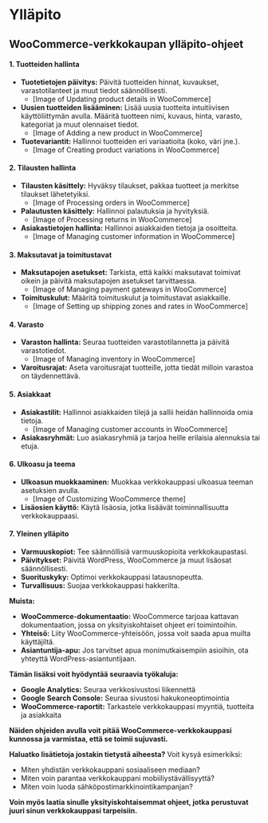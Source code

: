 # Ylläpito

## WooCommerce-verkkokaupan ylläpito-ohjeet

#### 1. Tuotteiden hallinta

* **Tuotetietojen päivitys:** Päivitä tuotteiden hinnat, kuvaukset, varastotilanteet ja muut tiedot säännöllisesti. 
    * [Image of Updating product details in WooCommerce]
* **Uusien tuotteiden lisääminen:** Lisää uusia tuotteita intuitiivisen käyttöliittymän avulla. Määritä tuotteen nimi, kuvaus, hinta, varasto, kategoriat ja muut olennaiset tiedot.
    * [Image of Adding a new product in WooCommerce]
* **Tuotevariantit:** Hallinnoi tuotteiden eri variaatioita (koko, väri jne.).
    * [Image of Creating product variations in WooCommerce]

#### 2. Tilausten hallinta

* **Tilausten käsittely:** Hyväksy tilaukset, pakkaa tuotteet ja merkitse tilaukset lähetetyiksi.
    * [Image of Processing orders in WooCommerce]
* **Palautusten käsittely:** Hallinnoi palautuksia ja hyvityksiä.
    * [Image of Processing returns in WooCommerce]
* **Asiakastietojen hallinta:** Hallinnoi asiakkaiden tietoja ja osoitteita.
    * [Image of Managing customer information in WooCommerce]

#### 3. Maksutavat ja toimitustavat

* **Maksutapojen asetukset:** Tarkista, että kaikki maksutavat toimivat oikein ja päivitä maksutapojen asetukset tarvittaessa.
    * [Image of Managing payment gateways in WooCommerce]
* **Toimituskulut:** Määritä toimituskulut ja toimitustavat asiakkaille.
    * [Image of Setting up shipping zones and rates in WooCommerce]

#### 4. Varasto

* **Varaston hallinta:** Seuraa tuotteiden varastotilannetta ja päivitä varastotiedot.
    * [Image of Managing inventory in WooCommerce]
* **Varoitusrajat:** Aseta varoitusrajat tuotteille, jotta tiedät milloin varastoa on täydennettävä.

#### 5. Asiakkaat

* **Asiakastilit:** Hallinnoi asiakkaiden tilejä ja sallii heidän hallinnoida omia tietoja.
    * [Image of Managing customer accounts in WooCommerce]
* **Asiakasryhmät:** Luo asiakasryhmiä ja tarjoa heille erilaisia alennuksia tai etuja.

#### 6. Ulkoasu ja teema

* **Ulkoasun muokkaaminen:** Muokkaa verkkokauppasi ulkoasua teeman asetuksien avulla.
    * [Image of Customizing WooCommerce theme]
* **Lisäosien käyttö:** Käytä lisäosia, jotka lisäävät toiminnallisuutta verkkokauppaasi.

#### 7. Yleinen ylläpito

* **Varmuuskopiot:** Tee säännöllisiä varmuuskopioita verkkokaupastasi.
* **Päivitykset:** Päivitä WordPress, WooCommerce ja muut lisäosat säännöllisesti.
* **Suorituskyky:** Optimoi verkkokauppasi latausnopeutta.
* **Turvallisuus:** Suojaa verkkokauppasi hakkerilta.

**Muista:**

* **WooCommerce-dokumentaatio:** WooCommerce tarjoaa kattavan dokumentaation, jossa on yksityiskohtaiset ohjeet eri toimintoihin.
* **Yhteisö:** Liity WooCommerce-yhteisöön, jossa voit saada apua muilta käyttäjiltä.
* **Asiantuntija-apu:** Jos tarvitset apua monimutkaisempiin asioihin, ota yhteyttä WordPress-asiantuntijaan.

**Tämän lisäksi voit hyödyntää seuraavia työkaluja:**

* **Google Analytics:** Seuraa verkkosivustosi liikennettä
* **Google Search Console:** Seuraa sivustosi hakukoneoptimointia
* **WooCommerce-raportit:** Tarkastele verkkokauppasi myyntiä, tuotteita ja asiakkaita

**Näiden ohjeiden avulla voit pitää WooCommerce-verkkokauppasi kunnossa ja varmistaa, että se toimii sujuvasti.**

**Haluatko lisätietoja jostakin tietystä aiheesta?** Voit kysyä esimerkiksi:

* Miten yhdistän verkkokauppani sosiaaliseen mediaan?
* Miten voin parantaa verkkokauppani mobiiliystävällisyyttä?
* Miten voin luoda sähköpostimarkkinointikampanjan?

**Voin myös laatia sinulle yksityiskohtaisemmat ohjeet, jotka perustuvat juuri sinun verkkokauppasi tarpeisiin.**
